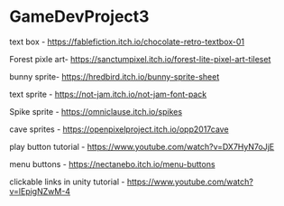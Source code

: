 # GameDevProject3

text box - https://fablefiction.itch.io/chocolate-retro-textbox-01

Forest pixle art- https://sanctumpixel.itch.io/forest-lite-pixel-art-tileset

bunny sprite- https://hredbird.itch.io/bunny-sprite-sheet

text sprite - https://not-jam.itch.io/not-jam-font-pack

Spike sprite - https://omniclause.itch.io/spikes

cave sprites - https://openpixelproject.itch.io/opp2017cave

play button tutorial - https://www.youtube.com/watch?v=DX7HyN7oJjE

menu buttons - https://nectanebo.itch.io/menu-buttons

clickable links in unity tutorial - https://www.youtube.com/watch?v=lEpigNZwM-4
